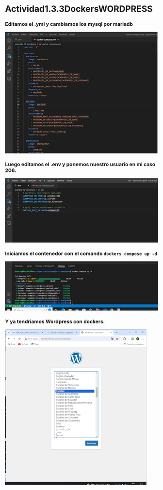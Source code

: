 # Actividad1.3.3DockersWORDPRESS
### Editamos el .yml y cambiamos los mysql por mariadb
![](https://github.com/LucasCres/Actividad1.3.3DockersWORDPRESS/blob/main/img/1.png)
### Luego editamos el .env y ponemos nuestro usuario en mi caso 206.
![](https://github.com/LucasCres/Actividad1.3.3DockersWORDPRESS/blob/main/img/2.png)
### Iniciamos el contenedor con el comando `dockers compose up -d`
![](https://github.com/LucasCres/Actividad1.3.3DockersWORDPRESS/blob/main/img/3.png)
### Y ya  tendriamos Wordpress con dockers.
![](https://github.com/LucasCres/Actividad1.3.3DockersWORDPRESS/blob/main/img/4.png)
